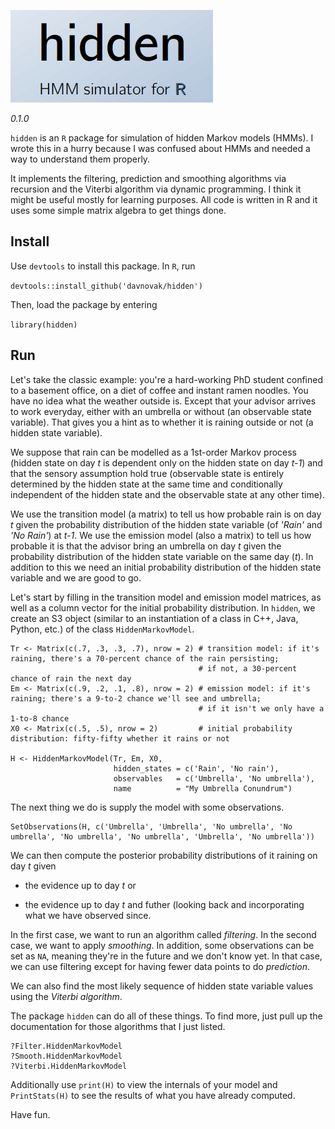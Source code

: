 ![hidden logo](logo.png)
 
*0.1.0*
 
`hidden` is an `R` package for simulation of hidden Markov models (HMMs).
I wrote this in a hurry because I was confused about HMMs and needed a way to understand them properly.

It implements the filtering, prediction and smoothing algorithms via recursion and the Viterbi algorithm via dynamic programming.
I think it might be useful mostly for learning purposes.
All code is written in R and it uses some simple matrix algebra to get things done.

## Install

Use `devtools` to install this package.
In `R`, run

``devtools::install_github('davnovak/hidden')``

Then, load the package by entering

``library(hidden)``

## Run

Let's take the classic example: you're a hard-working PhD student confined to a basement office, on a diet of coffee and instant ramen noodles.
You have no idea what the weather outside is.
Except that your advisor arrives to work everyday, either with an umbrella or without (an observable state variable).
That gives you a hint as to whether it is raining outside or not (a hidden state variable).

We suppose that rain can be modelled as a 1st-order Markov process (hidden state on day *t* is dependent only on the hidden state on day *t-1*) and that the sensory assumption hold true (observable state is entirely determined by the hidden state at the same time and conditionally independent of the hidden state and the observable state at any other time).

We use the transition model (a matrix) to tell us how probable rain is on day *t* given the probability distribution of the hidden state variable (of *'Rain'* and *'No Rain'*) at *t-1*.
We use the emission model (also a matrix) to tell us how probable it is that the advisor bring an umbrella on day *t* given the probability distribution of the hidden state variable on the same day (*t*).
In addition to this we need an initial probability distribution of the hidden state variable and we are good to go.

Let's start by filling in the transition model and emission model matrices, as well as a column vector for the initial probability distribution.
In `hidden`, we create an S3 object (similar to an instantiation of a class in C++, Java, Python, etc.) of the class `HiddenMarkovModel`.

```
Tr <- Matrix(c(.7, .3, .3, .7), nrow = 2) # transition model: if it's raining, there's a 70-percent chance of the rain persisting;
                                          # if not, a 30-percent chance of rain the next day
Em <- Matrix(c(.9, .2, .1, .8), nrow = 2) # emission model: if it's raining; there's a 9-to-2 chance we'll see and umbrella;
                                          # if it isn't we only have a 1-to-8 chance
X0 <- Matrix(c(.5, .5), nrow = 2)         # initial probability distribution: fifty-fifty whether it rains or not

H <- HiddenMarkovModel(Tr, Em, X0,
                       hidden_states = c('Rain', 'No rain'),
                       observables   = c('Umbrella', 'No umbrella'),
                       name          = "My Umbrella Conundrum")
```

The next thing we do is supply the model with some observations.

```
SetObservations(H, c('Umbrella', 'Umbrella', 'No umbrella', 'No umbrella', 'No umbrella', 'No umbrella', 'Umbrella', 'No umbrella'))
```

We can then compute the posterior probability distributions of it raining on day *t* given

* the evidence up to day *t* or

* the evidence up to day *t* and futher (looking back and incorporating what we have observed since.

In the first case, we want to run an algorithm called *filtering*.
In the second case, we want to apply *smoothing*.
In addition, some observations can be set as `NA`, meaning they're in the future and we don't know yet.
In that case, we can use filtering except for having fewer data points to do *prediction*.

We can also find the most likely sequence of hidden state variable values using the *Viterbi algorithm*.

The package `hidden` can do all of these things.
To find more, just pull up the documentation for those algorithms that I just listed.

```
?Filter.HiddenMarkovModel
?Smooth.HiddenMarkovModel
?Viterbi.HiddenMarkovModel
```

Additionally use `print(H)` to view the internals of your model and `PrintStats(H)` to see the results of what you have already computed.

Have fun.



